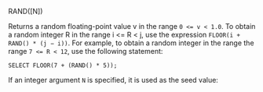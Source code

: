RAND([N])

Returns a random floating-point value v in the range `0 <= v < 1.0`. To obtain a random integer R in the range i <= R < j, use the expression `FLOOR(i + RAND() * (j − i))`. For example, to obtain a random integer in the range the range `7 <= R < 12`, use the following statement:

```
SELECT FLOOR(7 + (RAND() * 5));
```

If an integer argument `N` is specified, it is used as the seed value:
